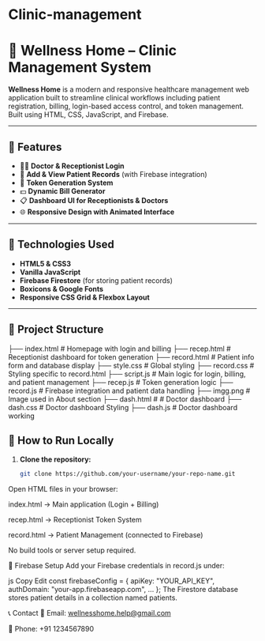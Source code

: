 # Clinic-management
# 🏥 Wellness Home – Clinic Management System

**Wellness Home** is a modern and responsive healthcare management web application built to streamline clinical workflows including patient registration, billing, login-based access control, and token management. Built using HTML, CSS, JavaScript, and Firebase.

---

## 📌 Features

- 🧑‍⚕️ **Doctor & Receptionist Login**
- 📝 **Add & View Patient Records** (with Firebase integration)
- 🎫 **Token Generation System**
- 💵 **Dynamic Bill Generator**
- 📋 **Dashboard UI for Receptionists & Doctors**
- 🌐 **Responsive Design with Animated Interface**

---

## 🧠 Technologies Used

- **HTML5 & CSS3**
- **Vanilla JavaScript**
- **Firebase Firestore** (for storing patient records)
- **Boxicons & Google Fonts**
- **Responsive CSS Grid & Flexbox Layout**

---

## 📁 Project Structure

├── index.html # Homepage with login and billing
├── recep.html # Receptionist dashboard for token generation
├── record.html # Patient info form and database display
├── style.css # Global styling
├── record.css # Styling specific to record.html
├── script.js # Main logic for login, billing, and patient management
├── recep.js # Token generation logic
├── record.js # Firebase integration and patient data handling
├── imgg.png # Image used in About section
├── dash.html # # Doctor dashboard 
├── dash.css #  Doctor dashboard Styling
├── dash.js #  Doctor dashboard working
## 🚀 How to Run Locally

1. **Clone the repository:**
   ```bash
   git clone https://github.com/your-username/your-repo-name.git
Open HTML files in your browser:

index.html → Main application (Login + Billing)

recep.html → Receptionist Token System

record.html → Patient Management (connected to Firebase)

No build tools or server setup required.

🔐 Firebase Setup
Add your Firebase credentials in record.js under:

js
Copy
Edit
const firebaseConfig = {
  apiKey: "YOUR_API_KEY",
  authDomain: "your-app.firebaseapp.com",
  ...
};
The Firestore database stores patient details in a collection named patients.

📞 Contact
📧 Email: wellnesshome.help@gmail.com

📱 Phone: +91 1234567890
